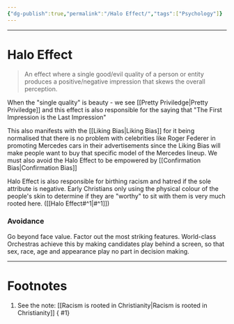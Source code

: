 ```yaml
---
{"dg-publish":true,"permalink":"/Halo Effect/","tags":["Psychology"]}
---
```



---
# Halo Effect
> An effect where a single good/evil quality of a person or entity produces a positive/negative impression that skews the overall perception.

When the "single quality" is beauty - we see [[Pretty Priviledge\|Pretty Priviledge]] and this effect is also responsible for the saying that "The First Impression is the Last Impression"

This also manifests with the [[Liking Bias\|Liking Bias]] for it being normalised that there is no problem with celebrities like Roger Federer in promoting Mercedes cars in their advertisements since the Liking Bias will make people want to buy that specific model of the Mercedes lineup. We must also avoid the Halo Effect to be empowered by [[Confirmation Bias\|Confirmation Bias]]

Halo Effect is also responsible for birthing racism and hatred if the sole attribute is negative. Early Christians only using the physical colour of the people's skin to determine if they are "worthy" to sit with them is very much rooted here. ([[Halo Effect#^1\|#^1]])

### Avoidance
Go beyond face value. Factor out the most striking features. World-class Orchestras achieve this by making candidates play behind a screen, so that sex, race, age and appearance play no part in decision making.

---
# Footnotes
1. See the note: [[Racism is rooted in Christianity\|Racism is rooted in Christianity]]
{ #1}

